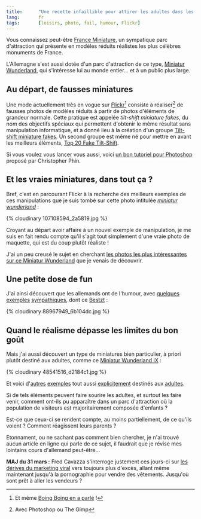 ```yaml
--- 
title:      "Une recette infaillible pour attirer les adultes dans les parcs d'attraction ?" 
lang:       fr 
tags:       [loisirs, photo, fail, humour, Flickr]
---
```


Vous connaissez peut-être [France Miniature](http://www.franceminiature.com/), un sympatique parc d'attraction qui présente en modèles réduits réalistes les plus célèbres monuments de France.

L'Allemagne s'est aussi dotée d'un parc d'attraction de ce type, [Miniatur Wunderland](http://www.miniatur-wunderland.de/), qui s'intéresse lui au monde entier... et à un public plus large.

## Au départ, de fausses miniatures

Une mode actuellement très en vogue sur [Flickr](mot39)[^1] consiste à réaliser[^2] de fausses photos de modèles réduits à partir de photos d'éléments de grandeur normale. Cette pratique est appelée *tilt-shift miniature fakes*, du nom des objectifs spéciaux qui permettent d'obtenir le même résultat sans manipulation informatique, et a donné lieu à la création d'un groupe [Tilt-shift miniature fakes](http://www.flickr.com/groups/59319377@N00/). Un second groupe est même né pour mettre en avant les meilleurs éléments, [Top 20 Fake Tilt-Shift](http://www.flickr.com/groups/top20faketiltshift/).

Si vous voulez vous lancer vous aussi, voici [un bon tutoriel pour Photoshop](http://recedinghairline.co.uk/tutorials/fakemodel/) proposé par Christopher Phin.

## Et les vraies miniatures, dans tout ça ?

Bref, c'est en parcourant Flickr à la recherche des meilleurs exemples de ces manipulations que je suis tombé sur cette photo intitulée *[miniatur wunderland](http://www.flickr.com/photos/wvs/107108594/)* :

{% cloudinary 107108594_2a5819.jpg %}

Croyant au départ avoir affaire à un nouvel exemple de manipulation, je me suis en fait rendu compte qu'il s'agit tout simplement d'une vraie photo de maquette, qui est du coup plutôt réaliste !

J'ai un peu creusé le sujet en cherchant [les photos les plus intéressantes sur ce Miniatur Wunderland](http://www.flickr.com/photos/tags/miniaturwunderland/interesting/) que je venais de découvrir.

## Une petite dose de fun

J'ai ainsi découvert que les allemands ont de l'humour, avec [quelques](http://www.flickr.com/photos/barttc/51132903/) [exemples](http://www.flickr.com/photos/barttc/51133175/) [sympathiques](http://www.freakydog.de/galerie/bild/166/), dont ce [Bestzt](http://www.flickr.com/photos/effpunkt/88967949/) :

{% cloudinary 88967949_6b104dc.jpg %}


## Quand le réalisme dépasse les limites du bon goût


Mais j'ai aussi découvert un type de miniatures bien particulier, à priori plutôt destiné aux adultes, comme ce [Miniatur Wunderland IX](http://www.flickr.com/photos/gullideckel/48541516/) :

{% cloudinary 48541516_d2184c1.jpg %}


Et voici d'[autres](http://www.flickr.com/photos/gullideckel/48541518/) [exemples](http://www.flickr.com/photos/gullideckel/48541517/) tout aussi [explicitement](http://www.flickr.com/photos/barttc/51132448/) destinés aux [adultes](http://www.flickr.com/photos/oandreas/1145708/).

Si de tels éléments peuvent faire sourire les adultes, et surtout les faire venir, comment ont-ils pu apparaître dans un parc d'attraction où la population de visiteurs est majoritairement composée d'enfants ?

Est-ce que ceux-ci se rendent compte, au moins partiellement, de ce qu'ils voient ? Comment réagissent leurs parents ?

Etonnament, ou ne sachant pas comment bien chercher, je n'ai trouvé aucun article en ligne qui parle de ce sujet, il faudrait que je révise mes lointains cours d'allemand peut-être...

**MAJ du 31 mars :** Fred Cavazza s'interroge justement ces jours-ci sur [les dérives du marketing viral](http://www.fredcavazza.net/index.php?2006/03/29/1111-les-derives-du-marketing-viral) vers toujours plus d'excès, allant même maintenant jusqu'à la pornographie pour vendre des vêtements. Jusqu'où sont prêt à aller les vendeurs ?


[^1]: Et même [Boing Boing en a parlé](http://www.boingboing.net/2006/02/27/fake_tilt_shift_phot.html) !

[^2]: Avec Photoshop ou The Gimp

